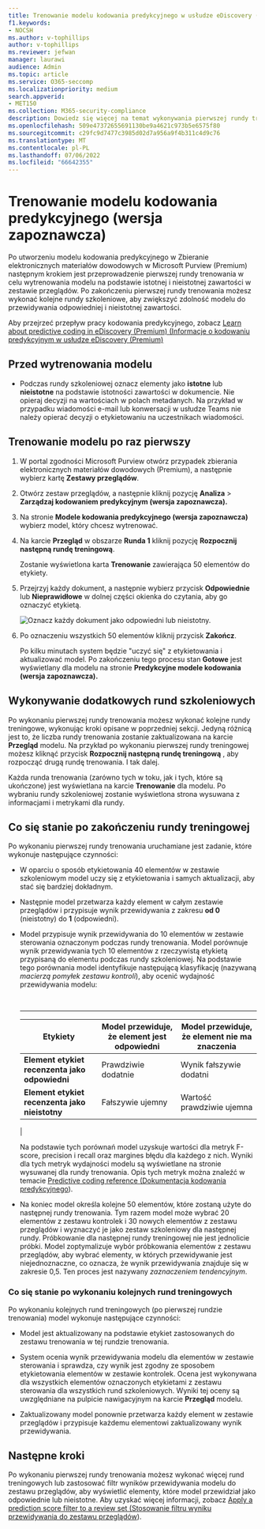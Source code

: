```yaml
---
title: Trenowanie modelu kodowania predykcyjnego w usłudze eDiscovery (Premium)
f1.keywords:
- NOCSH
ms.author: v-tophillips
author: v-tophillips
ms.reviewer: jefwan
manager: laurawi
audience: Admin
ms.topic: article
ms.service: O365-seccomp
ms.localizationpriority: medium
search.appverid:
- MET150
ms.collection: M365-security-compliance
description: Dowiedz się więcej na temat wykonywania pierwszej rundy trenowania na potrzeby kodowania predykcyjnego.
ms.openlocfilehash: 509e47372655691130be9a4621c973b5e6575f80
ms.sourcegitcommit: c29fc9d7477c3985d02d7a956a9f4b311c4d9c76
ms.translationtype: MT
ms.contentlocale: pl-PL
ms.lasthandoff: 07/06/2022
ms.locfileid: "66642355"
---
```

# <a name="train-a-predictive-coding-model-preview"></a>Trenowanie modelu kodowania predykcyjnego (wersja zapoznawcza)

Po utworzeniu modelu kodowania predykcyjnego w Zbieranie elektronicznych materiałów dowodowych w Microsoft Purview (Premium) następnym krokiem jest przeprowadzenie pierwszej rundy trenowania w celu wytrenowania modelu na podstawie istotnej i nieistotnej zawartości w zestawie przeglądów. Po zakończeniu pierwszej rundy trenowania możesz wykonać kolejne rundy szkoleniowe, aby zwiększyć zdolność modelu do przewidywania odpowiedniej i nieistotnej zawartości.

Aby przejrzeć przepływ pracy kodowania predykcyjnego, zobacz [Learn about predictive coding in eDiscovery (Premium) (Informacje o kodowaniu predykcyjnym w usłudze eDiscovery (Premium)](predictive-coding-overview.md#the-predictive-coding-workflow)

## <a name="before-you-train-a-model"></a>Przed wytrenowania modelu

- Podczas rundy szkoleniowej oznacz elementy jako **istotne** lub **nieistotne** na podstawie istotności zawartości w dokumencie. Nie opieraj decyzji na wartościach w polach metadanych. Na przykład w przypadku wiadomości e-mail lub konwersacji w usłudze Teams nie należy opierać decyzji o etykietowaniu na uczestnikach wiadomości.

## <a name="train-a-model-for-the-first-time"></a>Trenowanie modelu po raz pierwszy

1. W portal zgodności Microsoft Purview otwórz przypadek zbierania elektronicznych materiałów dowodowych (Premium), a następnie wybierz kartę **Zestawy przeglądów**.

2. Otwórz zestaw przeglądów, a następnie kliknij pozycję **Analiza** > **Zarządzaj kodowaniem predykcyjnym (wersja zapoznawcza).**

3. Na stronie **Modele kodowania predykcyjnego (wersja zapoznawcza)** wybierz model, który chcesz wytrenować.

4. Na karcie **Przegląd** w obszarze **Runda 1** kliknij pozycję **Rozpocznij następną rundę treningową**.

   Zostanie wyświetlona karta **Trenowanie** zawierająca 50 elementów do etykiety.

5. Przejrzyj każdy dokument, a następnie wybierz przycisk **Odpowiednie** lub **Nieprawidłowe** w dolnej części okienka do czytania, aby go oznaczyć etykietą.

   ![Oznacz każdy dokument jako odpowiedni lub nieistotny.](..\media\TrainModel1.png)

6. Po oznaczeniu wszystkich 50 elementów kliknij przycisk **Zakończ**.

    Po kilku minutach system będzie "uczyć się" z etykietowania i aktualizować model. Po zakończeniu tego procesu stan **Gotowe** jest wyświetlany dla modelu na stronie **Predykcyjne modele kodowania (wersja zapoznawcza).**

## <a name="perform-additional-training-rounds"></a>Wykonywanie dodatkowych rund szkoleniowych

Po wykonaniu pierwszej rundy trenowania możesz wykonać kolejne rundy treningowe, wykonując kroki opisane w poprzedniej sekcji. Jedyną różnicą jest to, że liczba rundy trenowania zostanie zaktualizowana na karcie **Przegląd** modelu. Na przykład po wykonaniu pierwszej rundy treningowej możesz kliknąć przycisk **Rozpocznij następną rundę treningową** , aby rozpocząć drugą rundę trenowania. I tak dalej.

Każda runda trenowania (zarówno tych w toku, jak i tych, które są ukończone) jest wyświetlana na karcie **Trenowanie** dla modelu. Po wybraniu rundy szkoleniowej zostanie wyświetlona strona wysuwana z informacjami i metrykami dla rundy.

## <a name="what-happens-after-you-perform-a-training-round"></a>Co się stanie po zakończeniu rundy treningowej

Po wykonaniu pierwszej rundy trenowania uruchamiane jest zadanie, które wykonuje następujące czynności:

- W oparciu o sposób etykietowania 40 elementów w zestawie szkoleniowym model uczy się z etykietowania i samych aktualizacji, aby stać się bardziej dokładnym.

- Następnie model przetwarza każdy element w całym zestawie przeglądów i przypisuje wynik przewidywania z zakresu **od 0** (nieistotny) do **1** (odpowiedni).

- Model przypisuje wynik przewidywania do 10 elementów w zestawie sterowania oznaczonym podczas rundy trenowania. Model porównuje wynik przewidywania tych 10 elementów z rzeczywistą etykietą przypisaną do elementu podczas rundy szkoleniowej. Na podstawie tego porównania model identyfikuje następującą klasyfikację (nazywaną *macierzą pomyłek zestawu kontroli*), aby ocenić wydajność przewidywania modelu:

  <br>

  ****

  |Etykiety|Model przewiduje, że element jest odpowiedni|Model przewiduje, że element nie ma znaczenia|
  |---|---|---|
  |**Element etykiet recenzenta jako odpowiedni**|Prawdziwie dodatnie|Wynik fałszywie dodatni|
  |**Element etykiet recenzenta jako nieistotny**|Fałszywie ujemny|Wartość prawdziwie ujemna|
  |

  Na podstawie tych porównań model uzyskuje wartości dla metryk F-score, precision i recall oraz margines błędu dla każdego z nich. Wyniki dla tych metryk wydajności modelu są wyświetlane na stronie wysuwanej dla rundy trenowania. Opis tych metryk można znaleźć w temacie [Predictive coding reference (Dokumentacja kodowania predykcyjnego](predictive-coding-reference.md)).

- Na koniec model określa kolejne 50 elementów, które zostaną użyte do następnej rundy trenowania. Tym razem model może wybrać 20 elementów z zestawu kontrolek i 30 nowych elementów z zestawu przeglądów i wyznaczyć je jako zestaw szkoleniowy dla następnej rundy. Próbkowanie dla następnej rundy treningowej nie jest jednolicie próbki. Model zoptymalizuje wybór próbkowania elementów z zestawu przeglądów, aby wybrać elementy, w których przewidywanie jest niejednoznaczne, co oznacza, że wynik przewidywania znajduje się w zakresie 0,5. Ten proces jest nazywany *zaznaczeniem tendencyjnym*.

### <a name="what-happens-after-you-perform-subsequent-training-rounds"></a>Co się stanie po wykonaniu kolejnych rund treningowych

Po wykonaniu kolejnych rund treningowych (po pierwszej rundzie trenowania) model wykonuje następujące czynności:

- Model jest aktualizowany na podstawie etykiet zastosowanych do zestawu trenowania w tej rundzie trenowania.

- System ocenia wynik przewidywania modelu dla elementów w zestawie sterowania i sprawdza, czy wynik jest zgodny ze sposobem etykietowania elementów w zestawie kontrolek. Ocena jest wykonywana dla wszystkich elementów oznaczonych etykietami z zestawu sterowania dla wszystkich rund szkoleniowych. Wyniki tej oceny są uwzględniane na pulpicie nawigacyjnym na karcie **Przegląd** modelu.

- Zaktualizowany model ponownie przetwarza każdy element w zestawie przeglądów i przypisuje każdemu elementowi zaktualizowany wynik przewidywania.

## <a name="next-steps"></a>Następne kroki

Po wykonaniu pierwszej rundy trenowania możesz wykonać więcej rund treningowych lub zastosować filtr wyników przewidywania modelu do zestawu przeglądów, aby wyświetlić elementy, które model przewidział jako odpowiednie lub nieistotne. Aby uzyskać więcej informacji, zobacz [Apply a prediction score filter to a review set (Stosowanie filtru wyniku przewidywania do zestawu przeglądów](predictive-coding-apply-prediction-filter.md)).
